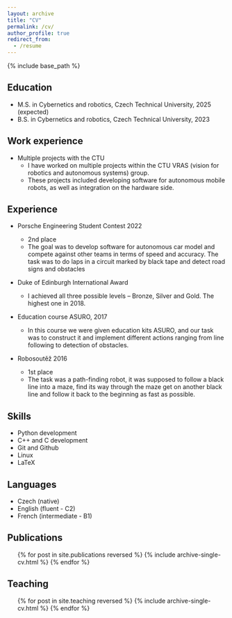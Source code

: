 ```yaml
---
layout: archive
title: "CV"
permalink: /cv/
author_profile: true
redirect_from:
  - /resume
---
```


{% include base_path %}

## Education

* M.S. in Cybernetics and robotics, Czech Technical University, 2025 (expected)
* B.S. in Cybernetics and robotics, Czech Technical University, 2023

## Work experience

* Multiple projects with the CTU
  * I have worked on multiple projects within the CTU VRAS (vision for robotics and autonomous systems) group.
  * These projects included developing software for autonomous mobile robots, as well as integration on the hardware side.

## Experience

* Porsche Engineering Student Contest 2022
  * 2nd place
  * The goal was to develop software for autonomous car model and compete against other teams in terms of speed and accuracy. The task was to do laps in a circuit marked by black tape and detect road signs and obstacles

* Duke of Edinburgh International Award
  * I achieved all three possible levels – Bronze, Silver and Gold. The highest one in 2018.

* Education course ASURO, 2017
  * In this course we were given education kits ASURO, and our task was to construct it and implement different actions ranging from line following to detection of obstacles.

* Robosoutěž 2016
  * 1st place
  * The task was a path-finding robot, it was supposed to follow a black line into a maze, find its way through the maze get on another black line and follow it back to the beginning as fast as possible.

## Skills

* Python development
* C++ and C development
* Git and Github
* Linux
* LaTeX

## Languages

* Czech (native)
* English (fluent - C2)
* French (intermediate - B1)

## Publications

  <ul>{% for post in site.publications reversed %}
    {% include archive-single-cv.html %}
  {% endfor %}</ul>

## Teaching

  <ul>{% for post in site.teaching reversed %}
    {% include archive-single-cv.html %}
  {% endfor %}</ul>

